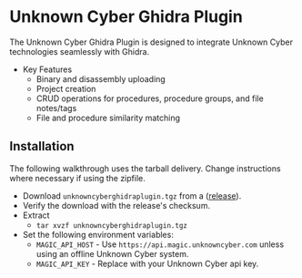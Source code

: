 # Unknown Cyber Ghidra Plugin
The Unknown Cyber Ghidra Plugin is designed to integrate Unknown Cyber technologies seamlessly with Ghidra.

- Key Features
  * Binary and disassembly uploading
  * Project creation
  * CRUD operations for procedures, procedure groups, and file notes/tags
  * File and procedure similarity matching

## Installation
The following walkthrough uses the tarball delivery. Change instructions where necessary if using the zipfile.
- Download `unknowncyberghidraplugin.tgz` from a ([release](https://github.com/Unknown-Cyber-Inc/ghidra/releases)).
- Verify the download with the release's checksum.
- Extract
  * `tar xvzf unknowncyberghidraplugin.tgz`
- Set the following environment variables:
  * `MAGIC_API_HOST` - Use `https://api.magic.unknowncyber.com` unless using an offline Unknown Cyber system.
  * `MAGIC_API_KEY` - Replace with your Unknown Cyber api key.
